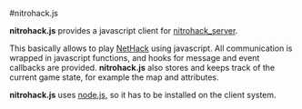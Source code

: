 #nitrohack.js

__nitrohack.js__ provides a javascript client for [nitrohack\_server](http://github.com/DanielT/NitroHack). 

This basically allows to play [NetHack](http://nethack.org) using javascript. All communication is wrapped in javascript functions, and hooks for message and event callbacks are provided. __nitrohack.js__ also stores and keeps track of the current game state, for example the map and attributes.

__nitrohack.js__ uses [node.js](http://nodejs.org), so it has to be installed on the client system.

